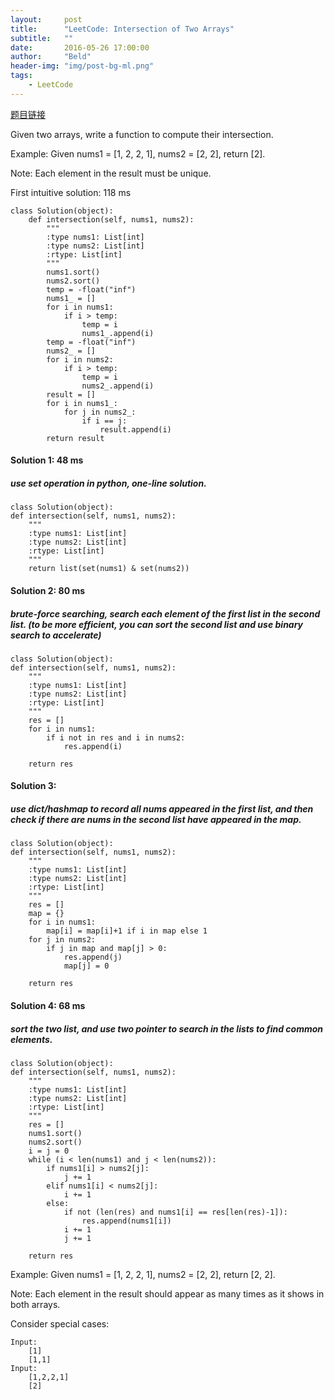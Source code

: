 ```yaml
---
layout:     post
title:      "LeetCode: Intersection of Two Arrays"
subtitle:   ""
date:       2016-05-26 17:00:00
author:     "Beld"
header-img: "img/post-bg-ml.png"
tags:
    - LeetCode
---
```


[题目链接](https://leetcode.com/problems/intersection-of-two-arrays)

Given two arrays, write a function to compute their intersection.

Example:
Given nums1 = [1, 2, 2, 1], nums2 = [2, 2], return [2].

Note:
Each element in the result must be unique.


First intuitive solution: 118 ms
```
class Solution(object):
    def intersection(self, nums1, nums2):
        """
        :type nums1: List[int]
        :type nums2: List[int]
        :rtype: List[int]
        """
        nums1.sort()
        nums2.sort()
        temp = -float("inf")
        nums1_ = []
        for i in nums1:
            if i > temp:
                temp = i
                nums1_.append(i)
        temp = -float("inf")
        nums2_ = []       
        for i in nums2:
            if i > temp:
                temp = i
                nums2_.append(i)
        result = []
        for i in nums1_:
            for j in nums2_:
                if i == j:
                    result.append(i)
        return result
```

#### Solution 1: 48 ms

##### use set operation in python, one-line solution.

```
class Solution(object):
def intersection(self, nums1, nums2):
    """
    :type nums1: List[int]
    :type nums2: List[int]
    :rtype: List[int]
    """
    return list(set(nums1) & set(nums2))
```

#### Solution 2: 80 ms

##### brute-force searching, search each element of the first list in the second list. (to be more efficient, you can sort the second list and use binary search to accelerate)

```
class Solution(object):
def intersection(self, nums1, nums2):
    """
    :type nums1: List[int]
    :type nums2: List[int]
    :rtype: List[int]
    """
    res = []
    for i in nums1:
        if i not in res and i in nums2:
            res.append(i)

    return res
```

#### Solution 3:

##### use dict/hashmap to record all nums appeared in the first list, and then check if there are nums in the second list have appeared in the map.

```
class Solution(object):
def intersection(self, nums1, nums2):
    """
    :type nums1: List[int]
    :type nums2: List[int]
    :rtype: List[int]
    """
    res = []
    map = {}
    for i in nums1:
        map[i] = map[i]+1 if i in map else 1
    for j in nums2:
        if j in map and map[j] > 0:
            res.append(j)
            map[j] = 0

    return res
```

#### Solution 4: 68 ms

##### sort the two list, and use two pointer to search in the lists to find common elements.

```
class Solution(object):
def intersection(self, nums1, nums2):
    """
    :type nums1: List[int]
    :type nums2: List[int]
    :rtype: List[int]
    """
    res = []
    nums1.sort()
    nums2.sort()
    i = j = 0
    while (i < len(nums1) and j < len(nums2)):
        if nums1[i] > nums2[j]:
            j += 1
        elif nums1[i] < nums2[j]:
            i += 1
        else:
            if not (len(res) and nums1[i] == res[len(res)-1]):
                res.append(nums1[i])
            i += 1
            j += 1

    return res
```


Example:
Given nums1 = [1, 2, 2, 1], nums2 = [2, 2], return [2, 2].

Note:
Each element in the result should appear as many times as it shows in both arrays.

Consider special cases:

```
Input:
    [1]
    [1,1]
Input:
    [1,2,2,1]
    [2]
```
